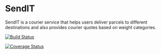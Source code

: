 # SendIT
SendIT is a courier service that helps users deliver parcels to different destinations and also provides courier quotes based on weight categories.

[![Build Status](https://travis-ci.org/Sojisoyoye/SendIT.svg?branch=master)](https://travis-ci.org/Sojisoyoye/SendIT)

[![Coverage Status](https://coveralls.io/repos/github/Sojisoyoye/SendIT/badge.svg?branch=master)](https://coveralls.io/github/Sojisoyoye/SendIT?branch=master)